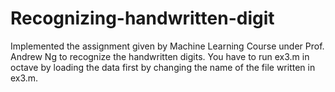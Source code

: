 # Recognizing-handwritten-digit
Implemented the assignment given by Machine Learning Course under Prof. Andrew Ng to recognize the handwritten digits.
You have to run ex3.m in octave by loading the data first by changing the name of the file written in ex3.m.
